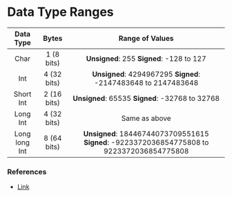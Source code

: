 # Data Type Ranges

|   Data Type   	|    Bytes    	|                                   Range of Values                                  	|
|:-------------:	|:-----------:	|:----------------------------------------------------------------------------------:	|
|      Char     	|  1 (8 bits) 	|                          **Unsigned**: 255 **Signed**: -128 to 127                         	|
|      Int      	| 4 (32 bits) 	|                **Unsigned**: 4294967295 **Signed**: -2147483648 to 2147483648              	|
|   Short Int   	| 2 (16 bits) 	|                       **Unsigned**: 65535 **Signed**: -32768 to 32768                      	|
|    Long Int   	| 4 (32 bits) 	|                                    Same as above                                   	|
| Long long Int 	| 8 (64 bits) 	| **Unsigned**: 18446744073709551615 **Signed**: -9223372036854775808 to 9223372036854775808 	|

### References

* [Link](https://developer.mbed.org/users/mbed714/notebook/integer-types-int-long-and-long-long/)
